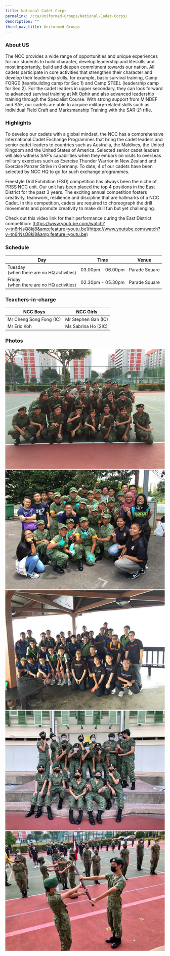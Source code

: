 ```yaml
---
title: National Cadet Corps
permalink: /cca/Uniformed-Groups/National-Cadet-Corps/
description: ""
third_nav_title: Uniformed Groups
---
```

### About US

The NCC provides a wide range of opportunities and unique experiences for our students to build character, develop leadership and lifeskills and most importantly, build and deepen commitment towards our nation. All cadets participate in core activities that strengthen their character and develop their leadership skills, for example, basic survival training, Camp FORGE (teambuilding camp for Sec 1) and Camp STEEL (leadership camp for Sec 2). For the cadet leaders in upper secondary, they can look forward to advanced survival training at Mt Ophir and also advanced leadership training through the Specialist Course. With strong support from MINDEF and SAF, our cadets are able to acquire military-related skills such as Individual Field Craft and Marksmanship Training with the SAR-21 rifle.

### Highlights

To develop our cadets with a global mindset, the NCC has a comprehensive International Cadet Exchange Programmes that bring the cadet leaders and senior cadet leaders to countries such as Australia, the Maldives, the United Kingdom and the United States of America. Selected senior cadet leaders will also witness SAF’s capabilities when they embark on visits to overseas military exercises such as Exercise Thunder Warrior in New Zealand and Exercise Panzer Strike in Germany. To date, 4 of our cadets have been selected by NCC HQ to go for such exchange programmes.

Freestyle Drill Exhibition (FSD) competition has always been the niche of PRSS NCC unit. Our unit has been placed the top 4 positions in the East District for the past 3 years. The exciting annual competition fosters creativity, teamwork, resilience and discipline that are hallmarks of a NCC Cadet. In this competition, cadets are required to choreograph the drill movements and promote creativity to make drill fun but yet challenging.

Check out this video link for their performance during the East District competition:&nbsp;[https://www.youtube.com/watch?v=tn6rNsQ8kj8&amp;feature=youtu.be](https://www.youtube.com/watch?v=tn6rNsQ8kj8&amp;feature=youtu.be)

### Schedule


| Day | Time | Venue |
| -------- | -------- | -------- |
| Tuesday <br>(when there are no HQ activities) | 03.00pm - 06.00pm | Parade Square |
| Friday <br>(when there are no HQ activities) | 02.30pm - 05.30pm | Parade Square |

### Teachers-in-charge

| NCC Boys | NCC Girls |
| -------- | -------- | 
| Mr Cheng Song Fong (IC)  | Mr Stephen Gan (IC)| 
| Mr Eric Koh  | Ms Sabrina Ho (2IC) | 

### Photos

![](/images/image4_edited.jpeg)
![](/images/Freestyle-drill-competition_edited.jpeg)
![](/images/image2_edited.jpeg)
![](/images/NCC%20Boys%20and%20Girls%20Cadet%20Leaders%202021.jpeg)
![](/images/POP%20parade%20NCC.jpeg)
